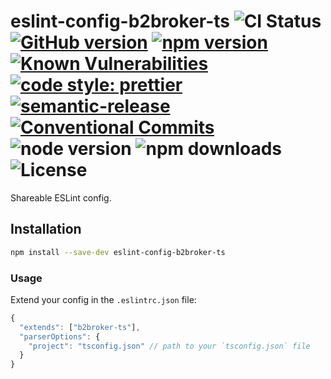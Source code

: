 # eslint-config-b2broker-ts ![CI Status](https://github.com/b2broker/typescript-eslint-config/workflows/CI/badge.svg) [![GitHub version](https://badge.fury.io/gh/b2broker%2Ftypescript-eslint-config.svg)](https://badge.fury.io/gh/b2broker%2Ftypescript-eslint-config) [![npm version](https://badge.fury.io/js/eslint-config-b2broker-ts.svg)](https://badge.fury.io/js/eslint-config-b2broker-ts) [![Known Vulnerabilities](https://snyk.io/test/github/b2broker/typescript-eslint-config/badge.svg)](https://snyk.io/test/github/b2broker/typescript-eslint-config) [![code style: prettier](https://img.shields.io/badge/code_style-prettier-ff69b4.svg)](https://github.com/prettier/prettier) [![semantic-release](https://img.shields.io/badge/%20%20%F0%9F%93%A6%F0%9F%9A%80-semantic--release-e10079.svg)](https://github.com/semantic-release/semantic-release) [![Conventional Commits](https://img.shields.io/badge/Conventional%20Commits-1.0.0-yellow.svg)](https://conventionalcommits.org) ![node version](https://img.shields.io/node/v/eslint-config-b2broker-ts) ![npm downloads](https://img.shields.io/npm/dt/eslint-config-b2broker-ts) ![License](https://img.shields.io/github/license/b2broker/typescript-eslint-config)

Shareable ESLint config.

## Installation

```bash
npm install --save-dev eslint-config-b2broker-ts
```

### Usage

Extend your config in the `.eslintrc.json` file:

```js
{
  "extends": ["b2broker-ts"],
  "parserOptions": {
    "project": "tsconfig.json" // path to your `tsconfig.json` file
  }
}
```
